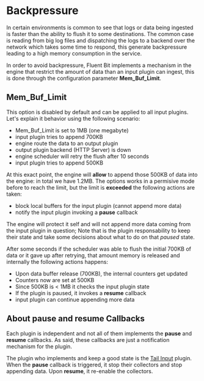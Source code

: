 # Backpressure

In certain environments is common to see that logs or data being ingested is faster than the ability to flush it to some destinations. The common case is reading from big log files and dispatching the logs to a backend over the network which takes some time to respond, this generate backpressure leading to a high memory consumption in the service.

In order to avoid backpressure, Fluent Bit implements a mechanism in the engine that restrict the amount of data than an input plugin can ingest, this is done through the configuration parameter **Mem\_Buf\_Limit**.

## Mem\_Buf\_Limit

This option is disabled by default and can be applied to all input plugins. Let's explain it behavior using the following scenario:

* Mem\_Buf\_Limit is set to 1MB \(one megabyte\)
* input plugin tries to append 700KB
* engine route the data to an output plugin
* output plugin backend \(HTTP Server\) is down
* engine scheduler will retry the flush after 10 seconds
* input plugin tries to append 500KB

At this exact point, the engine will **allow** to append those 500KB of data into the engine: in total we have 1.2MB. The options works in a permisive mode before to reach the limit, but the limit is **exceeded** the following actions are taken:

* block local buffers for the input plugin \(cannot append more data\)
* notify the input plugin invoking a **pause** callback

The engine will protect it self and will not append more data coming from the input plugin in question; Note that is the plugin responsability to keep their state and take some decisions about what to do on that _paused_ state.

After some seconds if the scheduler was able to flush the initial 700KB of data or it gave up after retrying, that amount memory is released and internally the following actions happens:

* Upon data buffer release \(700KB\), the internal counters get updated
* Counters now are set at 500KB
* Since 500KB is &lt; 1MB it checks the input plugin state
* If the plugin is paused, it invokes a **resume** callback
* input plugin can continue appending more data

## About pause and resume Callbacks

Each plugin is independent and not all of them implements the **pause** and **resume** callbacks. As said, these callbacks are just a notification mechanism for the plugin.

The plugin who implements and keep a good state is the [Tail Input](../input/tail.md) plugin. When the **pause** callback is triggered, it stop their collectors and stop appending data. Upon **resume**, it re-enable the collectors.

